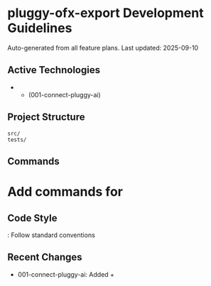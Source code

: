 # pluggy-ofx-export Development Guidelines

Auto-generated from all feature plans. Last updated: 2025-09-10

## Active Technologies
-  +  (001-connect-pluggy-ai)

## Project Structure
```
src/
tests/
```

## Commands
# Add commands for 

## Code Style
: Follow standard conventions

## Recent Changes
- 001-connect-pluggy-ai: Added  + 

<!-- MANUAL ADDITIONS START -->
<!-- MANUAL ADDITIONS END -->